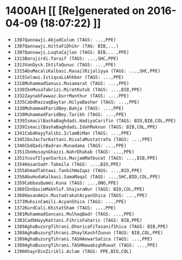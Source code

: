 # 1400AH [[ [Re]generated on 2016-04-09 (18:07:22) ]]

* `1307Qannawji.AbjadCulum (TAGS: ...,PPE)`
* `1307Qannawji.HittaFiDhikr (TAG: BIB,...)`
* `1307Qannawji.LuqtaCajlan (TAGS: BIB,...,PPE)`
* `1313Barujirdi.Taraif (TAGS: ...,SHC,PPE)`
* `1313VanDyck.IktifaQunuc (TAGS: ...,PPE)`
* `1315AbuMacaliKalbasi.RasailRijaliyya (TAGS: ...,SHC,PPE)`
* `1315Salawi.IstiqsaLiAhkbar (TAGS: ...,PPE)`
* `1318MuhammadSanusi.Musamarat (TAGS: ...,PPE)`
* `1330IbnMusaTabrizi.MiratKutub (TAGS: ...,BIB,PPE)`
* `1332ZaynabFawwaz.DurrManthur (TAGS: ...,PPE)`
* `1335CabdRazzaqBaytar.HilyaBashar (TAGS: ...,PPE)`
* `1338MuhammadFaridBey.Bahja (TAGS: ...,PPE)`
* `1338MuhammadFaridBey.Tarikh (TAGS: ...,PPE)`
* `1339IsmacilBashaBaghdadi.HadiyaCarifin (TAGS: BIO,BIB,COL,PPE)`
* `1339IsmacilBashaBaghdadi.IdahMaknun (TAGS: BIB,COL,PPE)`
* `1341CabdHayyTalibi.IclamBiMan (TAGS: ...,PPE)`
* `1345IbnJacfarKattani.RisalaMustatrafa (TAGS: ...,PPE)`
* `1346CbdQadirBadran.Munadama (TAGS: ...,PPE)`
* `1351IbnHusaynGhazzi.NahrDhahab (TAGS: ...,PPE)`
* `1351YusufIlyanSarkis.MucjamMatbucat (TAGS: ...,BIB,PPE)`
* `1354HasanSadr.Takmila (TAGS: ...,BIO,PPE)`
* `1355AhmadTahtawi.TanbihWaIqaz (TAGS: ...,BIO,PPE)`
* `1356AbuHudaKalbasi.SamaMaqal (TAGS: ...,SHC,BIO,COL,PPE)`
* `1359CabbasQummi.Kuna (TAGS: ...,ONO,PPE)`
* `1360IbnQasimMakhluf.ShajaraNur (TAGS: BIO,COL,PPE)`
* `1368HasanAmin.MustadrakatAcyanShica (TAGS: ...,PPE)`
* `1371MuhsinCamili.AcyanShica (TAGS: ...,PPE)`
* `1372KurdCali.KhitatSham (TAGS: ...,PPE)`
* `1381MuhammadSancani.MulhaqBadr (TAGS: ...,PPE)`
* `1383CadbHayyKattani.FihrisFaharis (TAGS: BIB,PPE)`
* `1389AghaBuzurgTihrani.DharicaFiTasanifShica (TAGS: BIB,PPE)`
* `1389AghaBuzurgTihrani.DhaylKashfZunun (TAGS: BIB,COL,PPE)`
* `1389AghaBuzurgTihrani.TASHAnwarSatica (TAGS: ...,PPE)`
* `1389AghaBuzurgTihrani.TASHNawabighRuwat (TAGS: ...,PPE)`
* `1396KhayrDinZirikli.Aclam (TAGS: PPE,BIO,COL)`
